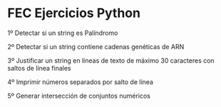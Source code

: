 # FEC Ejercicios Python

1º Detectar si un string es Palíndromo

2º Detectar si un string contiene cadenas genéticas de ARN

3º Justificar un string en líneas de texto de máximo 30 caracteres con saltos de línea finales

4º Imprimir números separados por salto de línea

5º Generar intersección de conjuntos numéricos
